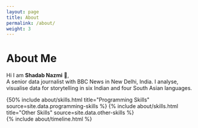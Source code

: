 ```yaml
---
layout: page
title: About
permalink: /about/
weight: 3
---
```


# **About Me**

Hi I am **Shadab Nazmi** :wave:,<br>
A senior data journalist with BBC News in New Delhi, India. I analyse, visualise data for storytelling in six Indian and four South Asian languages.
<div class="row">
{50% include about/skills.html title="Programming Skills" source=site.data.programming-skills %}
{% include about/skills.html title="Other Skills" source=site.data.other-skills %}
</div>

<div class="row">
{% include about/timeline.html %}
</div>
